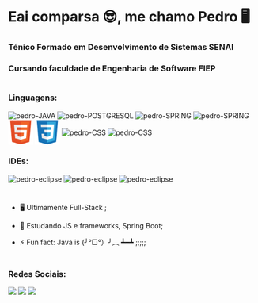 # Eai comparsa 😎, me chamo Pedro 🖥
### Ténico Formado em Desenvolvimento de Sistemas SENAI
### Cursando faculdade de Engenharia de Software FIEP
#
### Linguagens:
<div>
  <img align="center" alt="pedro-JAVA" height="50" width="50" src="https://cdn.jsdelivr.net/gh/devicons/devicon/icons/java/java-original.svg" />
  <img align="center" alt="pedro-POSTGRESQL" height="50" width="50" src="https://cdn.jsdelivr.net/gh/devicons/devicon/icons/postgresql/postgresql-original.svg" />
  <img align="center" alt="pedro-SPRING" height="50" width="50" src="https://cdn.jsdelivr.net/gh/devicons/devicon/icons/spring/spring-original.svg" />
  <img align="center" alt="pedro-SPRING" height="50" width="50" src="https://cdn.jsdelivr.net/gh/devicons/devicon/icons/python/python-original.svg" />
  <img align="center" alt="pedro-HTML" height="50" width="50" src="https://raw.githubusercontent.com/devicons/devicon/master/icons/html5/html5-original.svg">
  <img align="center" alt="pedro-CSS" height="50" width="50" src="https://raw.githubusercontent.com/devicons/devicon/master/icons/css3/css3-original.svg">
  <img align="center" alt="pedro-CSS" height="50" width="50" src="https://cdn.jsdelivr.net/gh/devicons/devicon/icons/javascript/javascript-original.svg" />
  <img align="center" alt="pedro-CSS" height="50" width="50" src="https://cdn.jsdelivr.net/gh/devicons/devicon/icons/bootstrap/bootstrap-original.svg" />
</div>

### IDEs:

<div>
  <img align="center" alt="pedro-eclipse" height="30" width="100" src="https://img.shields.io/badge/Eclipse-2C2255?style=for-the-badge&logo=eclipse&logoColor=white"/>
  <img align="center" alt="pedro-eclipse" height="30" width="140" src="https://img.shields.io/badge/apache%20netbeans-1B6AC6?style=for-the-badge&logo=apache%20netbeans%20IDE&logoColor=white"/>
  <img align="center" alt="pedro-eclipse" height="30" width="150" src="https://img.shields.io/badge/Visual_Studio_Code-0078D4?style=for-the-badge&logo=visual%20studio%20code&logoColor=white"/>
</div>

#
- 🖥 Ultimamente Full-Stack ;

- 🌱 Estudando JS e frameworks, Spring Boot;

- ⚡ Fun fact: Java is (╯°□°）╯︵ ┻━┻ ;;;;;
#
### Redes Sociais:

<div> 
  <a href="https://www.instagram.com/pedro.berts/" target="_blank"><img src="https://img.shields.io/badge/-Instagram-%23E4405F?style=for-the-badge&logo=instagram&logoColor=white" target="_blank"></a>
 	<a href="https://www.twitch.tv/p3trws_27" target="_blank"><img src="https://img.shields.io/badge/Twitch-9146FF?style=for-the-badge&logo=twitch&logoColor=white" target="_blank"></a> 
  <a href="https://www.linkedin.com/in/pedro-bertoldo-a68812252/" target="_blank"><img src="https://img.shields.io/badge/-LinkedIn-%230077B5?style=for-the-badge&logo=linkedin&logoColor=white" target="_blank"></a> 
  
</div>
